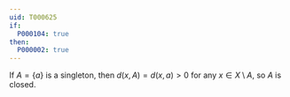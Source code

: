 ```yaml
---
uid: T000625
if:
  P000104: true
then:
  P000002: true
---
```


If $A = \{a\}$ is a singleton, then $d(x,A)=d(x,a)>0$ for any $x \in X \setminus A$, so $A$ is closed.
